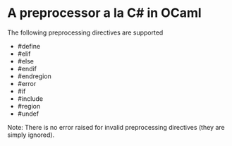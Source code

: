 # A preprocessor a la C# in OCaml

The following preprocessing directives are supported
  * #define
  * #elif
  * #else
  * #endif
  * #endregion
  * #error
  * #if
  * #include
  * #region
  * #undef

Note: There is no error raised for invalid preprocessing directives
(they are simply ignored).